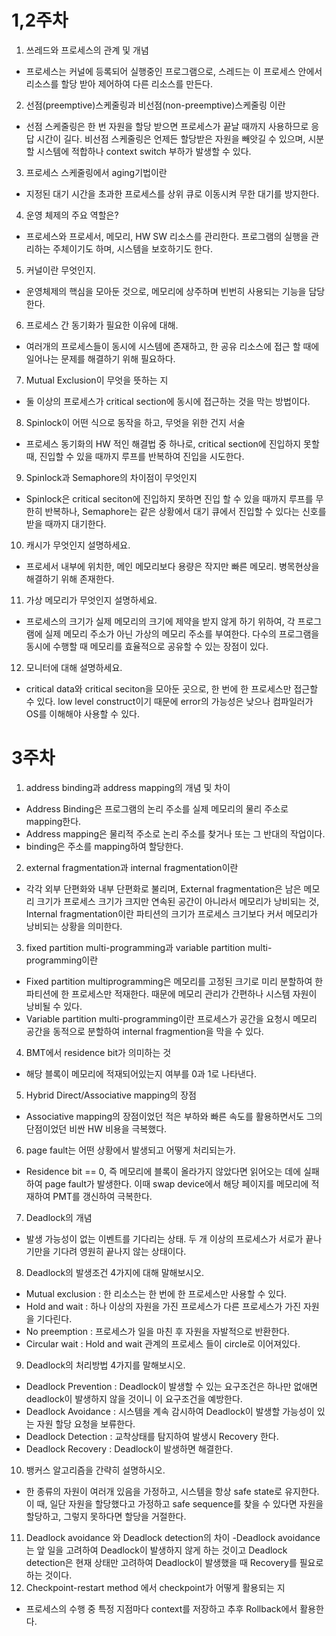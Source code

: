 # 1,2주차
1. 쓰레드와 프로세스의 관계 및 개념
- 프로세스는 커널에 등록되어 실행중인 프로그램으로, 스레드는 이 프로세스 안에서 리소스를 할당 받아 제어하여 다른 리소스를 만든다.
2. 선점(preemptive)스케줄링과 비선점(non-preemptive)스케줄링 이란
- 선점 스케줄링은 한 번 자원을 할당 받으면 프로세스가 끝날 때까지 사용하므로 응답 시간이 길다. 비선점 스케줄링은 언제든 할당받은 자원을 빼앗길 수 있으며, 시분할 시스템에 적합하나 context switch 부하가 발생할 수 있다.
3. 프로세스 스케줄링에서 aging기법이란
- 지정된 대기 시간을 초과한 프로세스를 상위 큐로 이동시켜 무한 대기를 방지한다.
4. 운영 체제의 주요 역할은?
- 프로세스와 프로세서, 메모리, HW SW 리소스를 관리한다. 프로그램의 실행을 관리하는 주체이기도 하며, 시스템을 보호하기도 한다.
5. 커널이란 무엇인지.
- 운영체제의 핵심을 모아둔 것으로, 메모리에 상주하며 빈번히 사용되는 기능을 담당한다.
6. 프로세스 간 동기화가 필요한 이유에 대해.
- 여러개의 프로세스들이 동시에 시스템에 존재하고, 한 공유 리소스에 접근 할 때에 일어나는 문제를 해결하기 위해 필요하다.
7. Mutual Exclusion이 무엇을 뜻하는 지
- 둘 이상의 프로세스가 critical section에 동시에 접근하는 것을 막는 방법이다.
8. Spinlock이 어떤 식으로 동작을 하고, 무엇을 위한 건지 서술
- 프로세스 동기화의 HW 적인 해결법 중 하나로, critical section에 진입하지 못할 때, 진입할 수 있을 때까지 루프를 반복하여 진입을 시도한다. 
9. Spinlock과 Semaphore의 차이점이 무엇인지
- Spinlock은 critical seciton에 진입하지 못하면 진입 할 수 있을 때까지 루프를 무한히 반복하나, Semaphore는 같은 상황에서 대기 큐에서 진입할 수 있다는 신호를 받을 때까지 대기한다.
10. 캐시가 무엇인지 설명하세요.
- 프로세서 내부에 위치한, 메인 메모리보다 용량은 작지만 빠른 메모리. 병목현상을 해결하기 위해 존재한다.
11. 가상 메모리가 무엇인지 설명하세요.
- 프로세스의 크기가 실제 메모리의 크기에 제약을 받지 않게 하기 위하여, 각 프로그램에 실제 메모리 주소가 아닌 가상의 메모리 주소를 부여한다. 다수의 프로그램을 동시에 수행할 때 메모리를 효율적으로 공유할 수 있는 장점이 있다.
12. 모니터에 대해 설명하세요.
- critical data와 critical seciton을 모아둔 곳으로, 한 번에 한 프로세스만 접근할 수 있다. low level construct이기 때문에 error의 가능성은 낮으나 컴파일러가 OS를 이해해야 사용할 수 있다.


# 3주차

1. address binding과 address mapping의 개념 및 차이
- Address Binding은 프로그램의 논리 주소를 실제 메모리의 물리 주소로 mapping한다.
- Address mapping은 물리적 주소로 논리 주소를 찾거나 또는 그 반대의 작업이다.
- binding은 주소를 mapping하여 할당한다.
2. external fragmentation과 internal fragmentation이란
- 각각 외부 단편화와 내부 단편화로 불리며, External fragmentation은 남은 메모리 크기가 프로세스 크기가 크지만 연속된 공간이 아니라서 메모리가 낭비되는 것, Internal fragmentation이란 파티션의 크기가 프로세스 크기보다 커서 메모리가 낭비되는 상황을 의미한다.
3. fixed partition multi-programming과 variable partition multi-programming이란
- Fixed partition multiprogramming은 메모리를 고정된 크기로 미리 분할하여 한 파티션에 한 프로세스만 적재한다. 때문에 메모리 관리가 간편하나 시스템 자원이 낭비될 수 있다.
- Variable partition multi-programming이란 프로세스가 공간을 요청시 메모리 공간을 동적으로 분할하여 internal fragmention을 막을 수 있다.
4. BMT에서 residence bit가 의미하는 것
- 해당 블록이 메모리에 적재되어있는지 여부를 0과 1로 나타낸다.
5. Hybrid Direct/Associative mapping의 장점
- Associative mapping의 장점이었던 적은 부하와 빠른 속도를 활용하면서도 그의 단점이었던 비싼 HW 비용을 극복했다.
6. page fault는 어떤 상황에서 발생되고 어떻게 처리되는가.
- Residence bit == 0, 즉 메모리에 블록이 올라가지 않았다면 읽어오는 데에 실패하여 page fault가 발생한다. 이때 swap device에서 해당 페이지를 메모리에 적재하여 PMT를 갱신하여 극복한다.
7. Deadlock의 개념
- 발생 가능성이 없는 이벤트를 기다리는 상태. 두 개 이상의 프로세스가 서로가 끝나기만을 기다려 영원히 끝나지 않는 상태이다.
8. Deadlock의 발생조건 4가지에 대해 말해보시오.
- Mutual exclusion : 한 리소스는 한 번에 한 프로세스만 사용할 수 있다.
- Hold and wait : 하나 이상의 자원을 가진 프로세스가 다른 프로세스가 가진 자원을 기다린다.
- No preemption : 프로세스가 일을 마친 후 자원을 자발적으로 반환한다.
- Circular wait : Hold and wait 관계의 프로세스 들이 circle로 이어져있다.
9. Deadlock의 처리방법 4가지를 말해보시오.
- Deadlock Prevention : Deadlock이 발생할 수 있는 요구조건은 하나만 없애면 deadlock이 발생하지 않을 것이니 이 요구조건을 예방한다.
- Deadlock Avoidance : 시스템을 계속 감시하여 Deadlock이 발생할 가능성이 있는 자원 할당 요청을 보류한다.
- Deadlock Detection : 교착상태를 탐지하여 발생시 Recovery 한다.
- Deadlock Recovery : Deadlock이 발생하면 해결한다.
10. 뱅커스 알고리즘을 간략히 설명하시오.
- 한 종류의 자원이 여러개 있음을 가정하고, 시스템을 항상 safe state로 유지한다. 이 때, 일단 자원을 할당했다고 가정하고 safe sequence를 찾을 수 있다면 자원을 할당하고, 그렇지 못하다면 할당을 거절한다.
11. Deadlock avoidance 와 Deadlock detection의 차이
-Deadlock avoidance는 앞 일을 고려하여 Deadlock이 발생하지 않게 하는 것이고 Deadlock detection은 현재 상태만 고려하여 Deadlock이 발생했을 때 Recovery를 필요로 하는 것이다.
12. Checkpoint-restart method 에서 checkpoint가 어떻게 활용되는 지
- 프로세스의 수행 중 특정 지점마다 context를 저장하고 추후 Rollback에서 활용한다.
